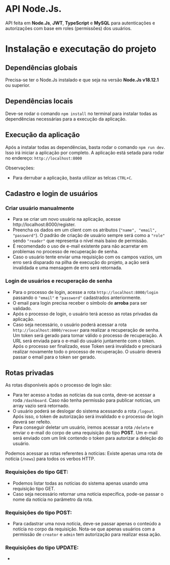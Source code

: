 # API Node.Js.
API feita em **Node.Js**, **JWT**, **TypeScript** e **MySQL** para autenticações e autorizações com base em roles (permissões) dos usuários.

# Instalação e executação do projeto
## Dependências globais
Precisa-se ter o Node.Js instalado e que seja na versão **Node.Js v18.12.1** ou superior.

## Dependências locais
Deve-se rodar o comando ``` npm install ``` no terminal para instalar todas as dependências necessárias para a execução da aplicação.

## Execução da aplicação
Após a instalar todas as dependências, basta rodar o comando ```npm run dev```. Isso irá iniciar a aplicação por completo.
A aplicação está setada para rodar no endereço: 
```http://localhost:8000```

Observações:
* Para derrubar a aplicação, basta utilizar as telcas ```CTRL+C```.

## Cadastro e login de usuários
### Criar usuário manualmente
* Para se criar um novo usuário na aplicação, acesse http://localhost:8000/register.
* Preencha os dados em um client com os atributos (```"name", "email", "password"```). O padrão de criação de usuário sempre será como a ```"role"``` sendo ```"reader"``` que representa o nível mais baixo de permissão.
* É recomendado o uso de e-mail existente para não acarretar em problemas no processo de recuperação de senha.
* Caso o usuário tente enviar uma requisição com os campos vazios, um erro será disparado na pilha de execução do projeto, a ação será invalidada e uma mensagem de erro será retornada.

### Login de usuários e recuperação de senha
* Para o processo de login, acesse a rota ```http://localhost:8000/login``` passando o ```"email"``` e ```"password"``` cadastrados anteriormente.
* O email para login precisa receber o símbolo de **arroba** para ser validado.
* Após o processo de login, o usuário terá acesso as rotas privadas da aplicação.
* Caso seja necessário, o usuário poderá acessar a rota ```http://localhost:8000/recover``` para realizar a recuperação de senha. Um token será gerado para tornar válido o processo de recuperação. A URL será enviada para o e-mail do usuário juntamente com o token. Após o processo ser finalizado, esse Token será invalidado e precisará realizar novamente todo o processo de recuperação. O usuário deverá passar o email para o token ser gerado.

## Rotas privadas
As rotas disponíveis após o processo de login são:
  * Para ter acesso a todas as notícias da sua conta, deve-se acessar a roda ```/dashboard```. Caso não tenha permissão para publicar notícias, um array vazio será retornado.
  * O usuário poderá se deslogar do sistema acessando a rota ```/logout```. Após isso, o token de autorização será invalidado e o processo de login deverá ser refeito.
  * Para conseguir deletar um usuário, iremos acessar a rota ```/delete``` e enviar o e-mail do corpo de uma requisição do tipo **POST**. Um e-mail será enviado com um link contendo o token para autorizar a deleção do usuário.

Podemos acessar as rotas referentes à notícias:
Existe apenas uma rota de notícia (```/news```) para todos os verbos HTTP.
 ### Requisições do tipo **GET**:
  * Podemos listar todas as notícias do sistema apenas usando uma requisição tipo GET.
  * Caso seja necessário retornar uma notícia específica, pode-se passar o nome da notícia no parâmetro da rota.
 ### Requisições do tipo **POST**:
  * Para cadastrar uma nova notícia, deve-se passar apenas o conteúdo a notícia no corpo da requisição. Nota-se que apenas usuários com a permissão de ```creator``` e ```admin``` tem autorização para realizar essa ação.
 ### Requisições do tipo **UPDATE**:
  * 
